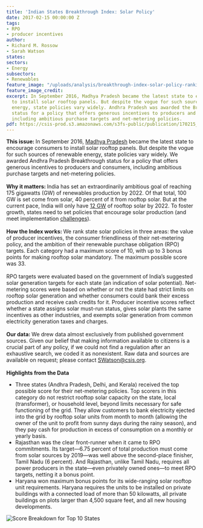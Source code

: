 ```yaml
---
title: 'Indian States Breakthrough Index: Solar Policy'
date: 2017-02-15 00:00:00 Z
tags:
- RPO
- producer incentives
author:
- Richard M. Rossow
- Sarah Watson
states:
sectors:
- Energy
subsectors:
- Renewables
feature_image: "/uploads/analysis/breakthrough-index-solar-policy-ranking.jpg"
feature_image_credit: 
excerpt: In September 2016, Madhya Pradesh became the latest state to encourage consumers
  to install solar rooftop panels. But despite the vogue for such sources of renewable
  energy, state policies vary widely. Andhra Pradesh was awarded the Breakthrough
  status for a policy that offers generous incentives to producers and consumers,
  including ambitious purchase targets and net-metering policies.
pdf: https://csis-prod.s3.amazonaws.com/s3fs-public/publication/170215_Breakthrough_Index_3_Solar_Policy.pdf?8VNRP6Htx_iBu6hWwJg7mDPXPIRzMFKE
---
```


<strong>This issue: </strong>In September 2016, <a href="http://www.mprenewable.nic.in/Decentralized%20RE%20Policy%20in%20English%2024.09.2016.pdf">Madhya Pradesh</a> became the latest state to encourage consumers to install solar rooftop panels. But despite the vogue for such sources of renewable energy, state policies vary widely. We awarded Andhra Pradesh Breakthrough status for a policy that offers generous incentives to producers and consumers, including ambitious purchase targets and net-metering policies.<br>
<br>
<strong>Why it matters: </strong>India has set an extraordinarily ambitious goal of reaching 175 gigawatts (GW) of renewables production by 2022. Of that total, 100 GW is set come from solar, 40 percent of it from rooftop solar. But at the current pace, India will only have <a href="http://www.pv-tech.org/news/india-expected-to-reach-just-12gw-of-rooftop-solar-by-2022">12 GW</a> of rooftop solar by 2022. To foster growth, states need to set policies that encourage solar production (and meet implementation <a href="http://www.bridgetoindia.com/poor-implementation-net-metering-policies-poses-major-challenge-rooftop-solar/">challenges</a>).<br>
<br>
<strong>How the Index works: </strong>We rank state solar policies in three areas: the value of producer incentives, the consumer friendliness of their net-metering policy, and the ambition of their renewable purchase obligation (RPO) targets. Each category had a maximum score of 10, with up to 3 bonus points for making rooftop solar mandatory. The maximum possible score was 33.<br>
<br>
RPO targets were evaluated based on the government of India’s suggested solar generation targets for each state (an indication of solar potential). Net-metering scores were based on whether or not the state had strict limits on rooftop solar generation and whether consumers could bank their excess production and receive cash credits for it. Producer incentive scores reflect whether a state assigns solar must-run status, gives solar plants the same incentives as other industries, and exempts solar generation from common electricity generation taxes and charges.<br>
<br>
<strong>Our data: </strong>We drew data almost exclusively from published government sources. Given our belief that making information available to citizens is a crucial part of any policy, if we could not find a regulation after an exhaustive search, we coded it as nonexistent. Raw data and sources are available on request; please contact <a href="mailto:SWatson@csis.org">SWatson@csis.org</a>.<br>
<br>
<strong>Highlights from the Data</strong>

<ul>
	<li>Three states (Andhra Pradesh, Delhi, and Kerala) received the top possible score for their net-metering policies. Top scorers in this category do not restrict rooftop solar capacity on the state, local (transformer), or household level, beyond limits necessary for safe functioning of the grid. They allow customers to bank electricity ejected into the grid by rooftop solar units from month to month (allowing the owner of the unit to profit from sunny days during the rainy season), and they pay cash for production in excess of consumption on a monthly or yearly basis.</li>
	<li>Rajasthan was the clear front-runner when it came to RPO commitments. Its target—6.75 percent of total production must come from solar sources by 2019—was well above the second-place finisher, Tamil Nadu (6 percent). And Rajasthan, unlike Tamil Nadu, requires all power producers in the state—even privately owned ones—to meet RPO targets, netting it a bonus point.</li>
	<li>Haryana won maximum bonus points for its wide-ranging solar rooftop unit requirements. Haryana requires the units to be installed on private buildings with a connected load of more than 50 kilowatts, all private buildings on plots larger than 4,500 square feet, and all new housing developments.</li>
</ul>
<img alt="Score Breakdown for Top 10 States" src="https://csis-prod.s3.amazonaws.com/s3fs-public/170215_bt_index_2.jpg?I83lyLghjciN0N_VnNcqUY6WSjno14GI" typeof="foaf:Image">
